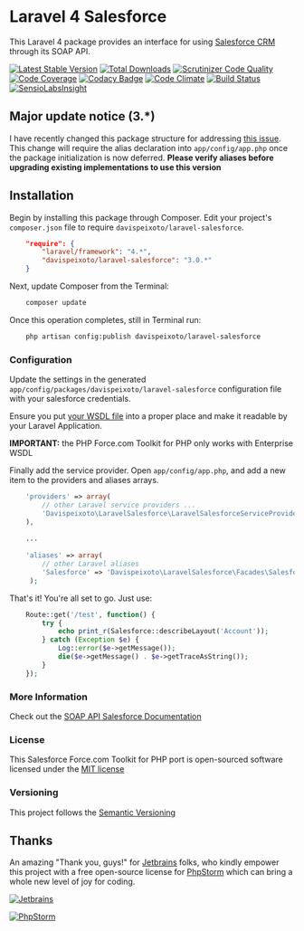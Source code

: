 # Laravel 4 Salesforce

This Laravel 4 package provides an interface for using [Salesforce CRM](http://www.salesforce.com/) through its SOAP API.

[![Latest Stable Version](https://img.shields.io/packagist/v/davispeixoto/laravel-salesforce.svg)](https://packagist.org/packages/davispeixoto/laravel-salesforce)
[![Total Downloads](https://img.shields.io/packagist/dt/davispeixoto/laravel-salesforce.svg)](https://packagist.org/packages/davispeixoto/laravel-salesforce)
[![Scrutinizer Code Quality](https://scrutinizer-ci.com/g/davispeixoto/Laravel-4-Salesforce/badges/quality-score.png?b=master)](https://scrutinizer-ci.com/g/davispeixoto/Laravel-4-Salesforce/?branch=master)
[![Code Coverage](https://scrutinizer-ci.com/g/davispeixoto/Laravel-4-Salesforce/badges/coverage.png?b=master)](https://scrutinizer-ci.com/g/davispeixoto/Laravel-4-Salesforce/?branch=master)
[![Codacy Badge](https://www.codacy.com/project/badge/a0e8c76d048d441194d4cfb03642bd0c)](https://www.codacy.com/app/davis-peixoto/Laravel-4-Salesforce)
[![Code Climate](https://codeclimate.com/github/davispeixoto/Laravel-4-Salesforce/badges/gpa.svg)](https://codeclimate.com/github/davispeixoto/Laravel-4-Salesforce)
[![Build Status](https://travis-ci.org/davispeixoto/Laravel-4-Salesforce.svg?branch=2.0.5)](https://travis-ci.org/davispeixoto/Laravel-4-Salesforce)
[![SensioLabsInsight](https://insight.sensiolabs.com/projects/3b9313d5-1340-4459-9973-070e19c289bc/small.png)](https://insight.sensiolabs.com/projects/3b9313d5-1340-4459-9973-070e19c289bc)

## Major update notice (3.*)
I have recently changed this package structure for addressing [this issue](https://github.com/davispeixoto/Laravel-4-Salesforce/issues/13).
This change will require the alias declaration into `app/config/app.php` once the package initialization is now deferred. 
**Please verify aliases before upgrading existing implementations to use this version**

## Installation

Begin by installing this package through Composer. Edit your project's `composer.json` file to require `davispeixoto/laravel-salesforce`.

```json
    "require": {
        "laravel/framework": "4.*",
        "davispeixoto/laravel-salesforce": "3.0.*"
    }
```

Next, update Composer from the Terminal:

```sh
    composer update
```

Once this operation completes, still in Terminal run:

```sh
	php artisan config:publish davispeixoto/laravel-salesforce
```

### Configuration

Update the settings in the generated `app/config/packages/davispeixoto/laravel-salesforce` configuration file with your salesforce credentials.

Ensure you put [your WSDL file](https://www.salesforce.com/us/developer/docs/api/Content/sforce_api_quickstart_steps_generate_wsdl.htm) into a proper place and make it readable by your Laravel Application. 

**IMPORTANT:** the PHP Force.com Toolkit for PHP only works with Enterprise WSDL

Finally add the service provider. Open `app/config/app.php`, and add a new item to the providers and aliases arrays.

```php
    'providers' => array(
        // other Laravel service providers ...
        'Davispeixoto\LaravelSalesforce\LaravelSalesforceServiceProvider'
    ),
    
    ...
    
    'aliases' => array(
        // other Laravel aliases
        'Salesforce' => 'Davispeixoto\LaravelSalesforce\Facades\Salesforce'
     );
```

That's it! You're all set to go. Just use:

```php
    Route::get('/test', function() {
        try {
            echo print_r(Salesforce::describeLayout('Account'));
        } catch (Exception $e) {
            Log::error($e->getMessage());
            die($e->getMessage() . $e->getTraceAsString());
        }
    });
```

### More Information

Check out the [SOAP API Salesforce Documentation](http://www.salesforce.com/us/developer/docs/api/index_Left.htm)

### License

This Salesforce Force.com Toolkit for PHP port is open-sourced software licensed under the [MIT license](http://opensource.org/licenses/MIT)

### Versioning

This project follows the [Semantic Versioning](http://semver.org/)

## Thanks

An amazing "Thank you, guys!" for [Jetbrains](https://www.jetbrains.com/) folks, 
who kindly empower this project with a free open-source license for [PhpStorm](https://www.jetbrains.com/phpstorm/) which can bring a whole new level of joy for coding.

[![Jetbrains][2]][1]

[![PhpStorm][4]][3]

  [1]: https://www.jetbrains.com/
  [2]: https://www.jetbrains.com/company/docs/logo_jetbrains.png
  [3]: https://www.jetbrains.com/phpstorm/
  [4]: https://d3nmt5vlzunoa1.cloudfront.net/phpstorm/files/2015/12/PhpStorm_400x400_Twitter_logo_white.png
